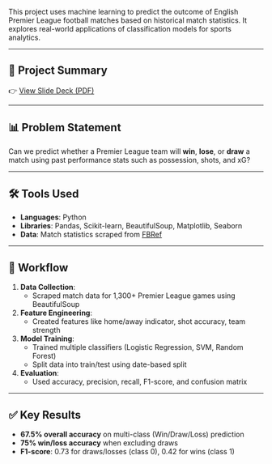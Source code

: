 This project uses machine learning to predict the outcome of English Premier League football matches based on historical match statistics. It explores real-world applications of classification models for sports analytics.

---

## 📄 Project Summary

👉 [View Slide Deck (PDF)](./Project%20Summary.pdf)

---

## 📊 Problem Statement
Can we predict whether a Premier League team will **win**, **lose**, or **draw** a match using past performance stats such as possession, shots, and xG?

---

## 🛠️ Tools Used
- **Languages**: Python
- **Libraries**: Pandas, Scikit-learn, BeautifulSoup, Matplotlib, Seaborn
- **Data**: Match statistics scraped from [FBRef](https://fbref.com/)

---

## 🔁 Workflow
1. **Data Collection**:
   - Scraped match data for 1,300+ Premier League games using BeautifulSoup
2. **Feature Engineering**:
   - Created features like home/away indicator, shot accuracy, team strength
3. **Model Training**:
   - Trained multiple classifiers (Logistic Regression, SVM, Random Forest)
   - Split data into train/test using date-based split
4. **Evaluation**:
   - Used accuracy, precision, recall, F1-score, and confusion matrix

---

## ✅ Key Results
- **67.5% overall accuracy** on multi-class (Win/Draw/Loss) prediction
- **75% win/loss accuracy** when excluding draws
- **F1-score**: 0.73 for draws/losses (class 0), 0.42 for wins (class 1)
